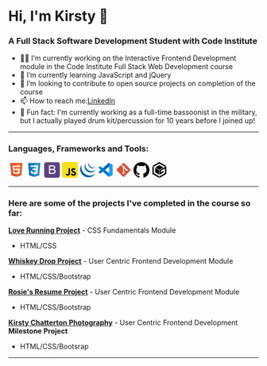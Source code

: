 # Hi, I'm Kirsty 👋
### A Full Stack Software Development Student with Code Institute 

- 👩‍💻 I’m currently working on the Interactive Frontend Development module in the Code Institute Full Stack Web Development course
- 🌱 I’m currently learning JavaScript and jQuery
- 👯 I’m looking to contribute to open source projects on completion of the course
- 📫 How to reach me:[LinkedIn](https://www.linkedin.com/in/kirsty-chatterton-154781a4/)
- 🥁 Fun fact: I'm currently working as a full-time bassoonist in the military, but I actually played drum kit/percussion for 10 years before I joined up!

---

### Languages, Frameworks and Tools:
![HTML](https://github.com/KirstChat/KirstChat/blob/master/images/html.png)
![CSS](https://github.com/KirstChat/KirstChat/blob/master/images/css.png)
![Bootstrap](https://github.com/KirstChat/KirstChat/blob/master/images/bootstrap.png)
![JavaScript](https://github.com/KirstChat/KirstChat/blob/master/images/javascript.png)
![jQuery](https://github.com/KirstChat/KirstChat/blob/master/images/jquery.png)
![VS Code](https://github.com/KirstChat/KirstChat/blob/master/images/vscode.png)
![Git](https://github.com/KirstChat/KirstChat/blob/master/images/git.png)
![GitHub](https://github.com/KirstChat/KirstChat/blob/master/images/github.png)
![GitPod](https://github.com/KirstChat/KirstChat/blob/master/images/gitpod.png)

---

### Here are some of the projects I've completed in the course so far:

[**Love Running Project**](https://github.com/KirstChat/love-running) - CSS Fundamentals Module 
- HTML/CSS
  
[**Whiskey Drop Project**](https://github.com/KirstChat/whiskey-drop) - User Centric Frontend Development Module 
- HTML/CSS/Bootstrap
  
[**Rosie's Resume Project**](https://github.com/KirstChat/rosies-resume-project) - User Centric Frontend Development Module 
- HTML/CSS/Bootstrap
  
[**Kirsty Chatterton Photography**](https://github.com/KirstChat/kirsty-chatterton-photography) - User Centric Frontend Development **Milestone Project** 
- HTML/CSS/Bootsrap

---
